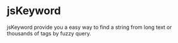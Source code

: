 # jsKeyword
jsKeyword provide you a easy way to find a string from long text or thousands of tags by fuzzy query.
